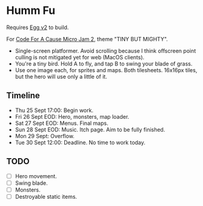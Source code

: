 # Humm Fu

Requires [Egg v2](https://github.com/aksommerville/egg2) to build.

For [Code For A Cause Micro Jam 2](https://itch.io/jam/cfac-x-micro-2), theme "TINY BUT MIGHTY".

- Single-screen platformer. Avoid scrolling because I think offscreen point culling is not mitigated yet for web (MacOS clients).
- You're a tiny bird. Hold A to fly, and tap B to swing your blade of grass.
- Use one image each, for sprites and maps. Both tilesheets. 16x16px tiles, but the hero will use only a little of it.

## Timeline

- Thu 25 Sept 17:00: Begin work.
- Fri 26 Sept EOD: Hero, monsters, map loader.
- Sat 27 Sept EOD: Menus. Final maps.
- Sun 28 Sept EOD: Music. Itch page. Aim to be fully finished.
- Mon 29 Sept: Overflow.
- Tue 30 Sept 12:00: Deadline. No time to work today.

## TODO

- [ ] Hero movement.
- [ ] Swing blade.
- [ ] Monsters.
- [ ] Destroyable static items.
